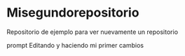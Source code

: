 # Misegundorepositorio
Repositorio de ejemplo para ver nuevamente un repositorio

prompt Editando y haciendo mi primer cambios
